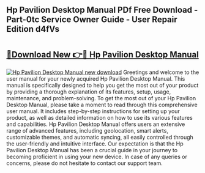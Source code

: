 ## Hp Pavilion Desktop Manual PDf Free Download - Part-0tc Service Owner Guide - User Repair Edition d4fVs

# <h2><a href="http://bc22150.oget.top/?id=Hp+Pavilion+Desktop+Manual">🔗Download New 👉🔴 Hp Pavilion Desktop Manual</a></h2>

[![Hp Pavilion Desktop Manual new download](https://i.imgur.com/5g1atiW.png)](http://bc22150.oget.top/?id=Hp+Pavilion+Desktop+Manual)
Greetings and welcome to the user manual for your newly acquired Hp Pavilion Desktop Manual. This manual is specifically designed to help you get the most out of your product by providing a thorough explanation of its features, setup, usage, maintenance, and problem-solving. To get the most out of your Hp Pavilion Desktop Manual, please take a moment to read through this comprehensive user manual. It includes step-by-step instructions for setting up your product, as well as detailed information on how to use its various features and capabilities. Hp Pavilion Desktop Manual offers users an extensive range of advanced features, including geolocation, smart alerts, customizable themes, and automatic syncing, all easily controlled through the user-friendly and intuitive interface. Our expectation is that the Hp Pavilion Desktop Manual has been a crucial guide in your journey to becoming proficient in using your new device. In case of any queries or concerns, please do not hesitate to contact our support team.
